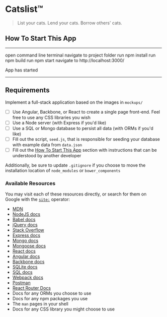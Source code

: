 # Catslist™

> List your cats. Lend your cats. Borrow others' cats.

## How To Start This App

************************************

open command line terminal
navigate to project folder
run npm install
run npm build
run npm start
navigate to http://localhost:3000/

App has started

************************************

## Requirements

Implement a full-stack application based on the images in `mockups/`

- [ ] Use Angular, Backbone, or React to create a single page front-end. Feel free to use any CSS libraries you wish
- [ ] Use a Node server (with Express if you'd like)
- [ ] Use a SQL or Mongo database to persist all data (with ORMs if you'd like)
- [ ] Fill out the script, `seed.js`, that is responsible for seeding your database with example data from `data.json`
- [ ] Fill out the [How To Start This App](#how-to-start-this-app) section with instructions that can be understood by another developer

Additionally, be sure to update `.gitignore` if you choose to move the installation location of `node_modules` or `bower_components`

### Available Resources

You may visit each of these resources directly, or search for them on Google with the [`site:`](https://support.google.com/websearch/answer/2466433?hl=en) operator:

* [MDN](https://developer.mozilla.org/en-US/)
* [NodeJS docs](https://nodejs.org/en/docs/)
* [Babel docs](https://babeljs.io/docs/setup/)
* [jQuery docs](https://api.jquery.com/)
* [Stack Overflow](http://stackoverflow.com/)
* [Express docs](https://expressjs.com/)
* [Mongo docs](https://docs.mongodb.com/)
* [Mongoose docs](http://mongoosejs.com/docs/index.html)
* [React docs](https://facebook.github.io/react/docs/getting-started.html)
* [Angular docs](https://docs.angularjs.org/api)
* [Backbone docs](http://backbonejs.org/)
* [SQLite docs](https://www.sqlite.org/docs.html)
* [SQL docs](https://docs.oracle.com/cd/B19306_01/server.102/b14200/toc.htm)
* [Webpack docs](https://webpack.github.io/docs/)
* [Postman](https://www.getpostman.com/)
* [React Router Docs](https://github.com/ReactTraining/react-router/tree/master/docs)
* Docs for any ORMs you choose to use
* Docs for any npm packages you use
* The `man` pages in your shell
* Docs for any CSS library you might choose to use
